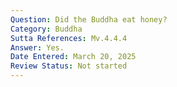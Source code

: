 ```yaml
---
Question: Did the Buddha eat honey?
Category: Buddha
Sutta References: Mv.4.4.4
Answer: Yes.
Date Entered: March 20, 2025
Review Status: Not started
---
```

